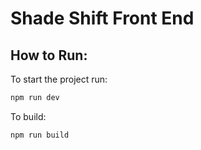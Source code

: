 # Shade Shift Front End

## How to Run:

To start the project run:

```bash
npm run dev
```

To build:

```bash
npm run build
```
